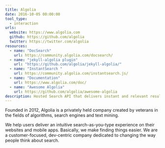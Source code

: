 ```yaml
---
title: Algolia
date: 2016-10-05 00:00:00
tool_type:
  - interaction
urls:
  website: https://www.algolia.com
  github: https://github.com/algolia
  twitter: https://twitter.com/algolia
resources:
  - name: "DocSearch"
    url: https://community.algolia.com/docsearch/
  - name: "jekyll-algolia plugin"
    url: "https://github.com/algolia/jekyll-algolia/"
  - name: "InstantSearch "
    url: https://community.algolia.com/instantsearch.js/
  - name: "Documentation"
    url: https://www.algolia.com/doc/
  - name: "Awesome Algolia"
    url: https://github.com/algolia/awesome-algolia
description: Hosted Search API that delivers instant and relevant results from the first keystroke
---
```


Founded in 2012, Algolia is a privately held company created by veterans in the fields of algorithms, search engines and text mining.

We help users deliver an intuitive search-as-you-type experience on their websites and mobile apps. Basically, we make finding things easier. We are a customer-focused, dev-centric company dedicated to changing the way people think about search.
